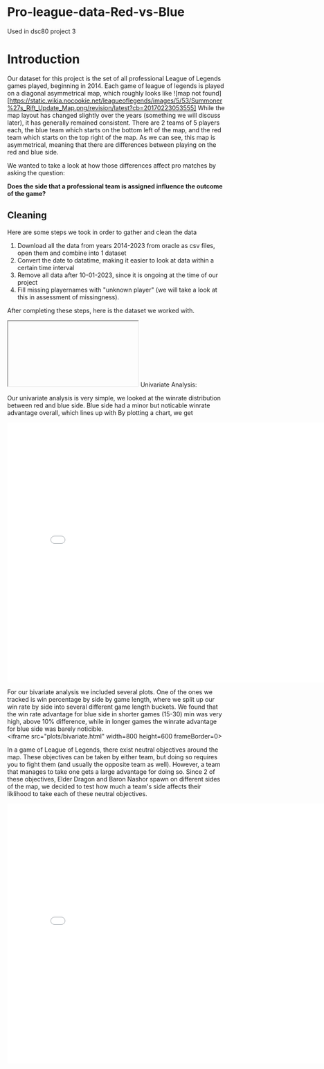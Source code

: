 # Pro-league-data-Red-vs-Blue
Used in dsc80 project 3 
# Introduction
Our dataset for this project is the set of all professional League of Legends games played, beginning in 2014. 
Each game of league of legends is played on a diagonal asymmetrical map, which roughly looks like 
![map not found][https://static.wikia.nocookie.net/leagueoflegends/images/5/53/Summoner%27s_Rift_Update_Map.png/revision/latest?cb=20170223053555]
While the map layout has changed slightly over the years (something we will discuss later), it has generally remained consistent. There are 2 teams of 5 players each, the blue team which starts on the bottom left of the map, and the red team which starts on the top right of the map. As we can see, this map is asymmetrical, meaning that there are differences between playing on the red and blue side.

We wanted to take a look at how those differences affect pro matches by asking the question:

  **Does the side that a professional team is assigned influence the outcome of the game?**

## Cleaning 
Here are some steps we took in order to gather and clean the data 
1. Download all the data from years 2014-2023 from oracle as csv files, open them and combine into 1 dataset
2. Convert the date to datatime, making it easier to look at data within a certain time interval
3. Remove all data after 10-01-2023, since it is ongoing at the time of our project
4. Fill missing playernames with "unknown player" (we will take a look at this in assessment of missingness).

After completing these steps, here is the dataset we worked with.
<iframe> src="plots/univariate.html" width=800 height=600 frameBorder=0></iframe>
Univariate Analysis: 

Our univariate analysis is very simple, we looked at the winrate distribution between red and blue side. Blue side had a minor but noticable winrate advantage overall, which lines up with By plotting a chart, we get 
<iframe src="plots/univariate.html" width=800 height=600 frameBorder=0></iframe>

For our bivariate analysis we included several plots. One of the ones we tracked is win percentage by side by game length, where we split up our win rate by side into several different game length buckets. We found that the win rate advantage for blue side in shorter games (15-30) min was very high, above 10% difference, while in longer games the winrate advantage for blue side was barely noticible.   
\<iframe src="plots/bivariate.html" width=800 height=600 frameBorder=0></iframe>

In a game of League of Legends, there exist neutral objectives around the map. These objectives can be taken by either team, but doing so requires you to fight them (and usually the opposite team as well). However, a team that manages to take one gets a large advantage for doing so. Since 2 of these objectives, Elder Dragon and Baron Nashor spawn on different sides of the map, we decided to test how much a team's side affects their liklihood to take each of these neutral objectives.  
<iframe src="baron_wr.md" width=800 height=600 frameBorder=0></iframe>
